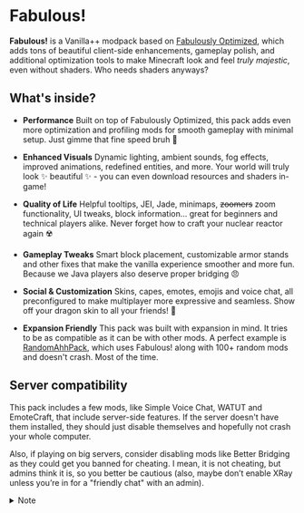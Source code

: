 # Fabulous!

**Fabulous!** is a Vanilla++ modpack based on [Fabulously Optimized](https://modrinth.com/modpack/fabulously-optimized), which adds tons of beautiful client-side enhancements, gameplay polish, and additional optimization tools to make Minecraft look and feel _truly majestic_, even without shaders. Who needs shaders anyways?

## What's inside?

* **Performance**
  Built on top of Fabulously Optimized, this pack adds even more optimization and profiling mods for smooth gameplay with minimal setup. Just gimme that fine speed bruh 🙏

* **Enhanced Visuals**
  Dynamic lighting, ambient sounds, fog effects, improved animations, redefined entities, and more. Your world will truly look ✨ beautiful ✨ - you can even download resources and shaders in-game!

* **Quality of Life**
  Helpful tooltips, JEI, Jade, minimaps, ~~zoomers~~ zoom functionality, UI tweaks, block information... great for beginners and technical players alike. Never forget how to craft your nuclear reactor again ☢️

* **Gameplay Tweaks**
  Smart block placement, customizable armor stands and other fixes that make the vanilla experience smoother and more fun. Because we Java players also deserve proper bridging 😠

* **Social & Customization**
  Skins, capes, emotes, emojis and voice chat, all preconfigured to make multiplayer more expressive and seamless. Show off your dragon skin to all your friends! 🐉

* **Expansion Friendly**
  This pack was built with expansion in mind. It tries to be as compatible as it can be with other mods. A perfect example is [RandomAhhPack](https://modrinth.com/modpack/RandomAhhPack), which uses Fabulous! along with 100+ random mods and doesn't crash. Most of the time.

## Server compatibility

This pack includes a few mods, like Simple Voice Chat, WATUT and EmoteCraft, that include server-side features. If the server doesn't have them installed, they should just disable themselves and hopefully not crash your whole computer.

Also, if playing on big servers, consider disabling mods like Better Bridging as they could get you banned for cheating. I mean, it is not cheating, but admins think it is, so you better be cautious (also, maybe don’t enable XRay unless you’re in for a "friendly chat" with an admin).

<details>
<summary>Note</summary>
This isn’t a professional level modpack (yet™). It’s just FO with extra mods, tweaks, and resource packs thrown at it. While it’s fast, beautiful, and highly usable, I can't guarantee stability nor compatibility with other mods.

Fabulously Optimized itself has years of development, regular updates, and a large community. This pack builds on that solid foundation, but keep in mind: it's a personal project, not a finished product.
</details>
